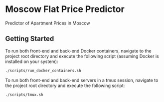 # Moscow Flat Price Predictor

Predictor of Apartment Prices in Moscow

## Getting Started

To run both front-end and back-end Docker containers, navigate to the project root directory and execute the following script (assuming Docker is installed on your system):

```sh
./scripts/run_docker_containers.sh
```

To run both front-end and back-end servers in a tmux session, navigate to the project root directory and execute the following script:

```sh
./scripts/tmux.sh
```
